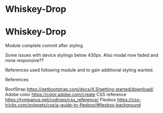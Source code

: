 # Whiskey-Drop
# Whiskey-Drop

Module complete commit after styling 

Some issues with device stylings below 430px. 
Also modal now faded and none responsive??

References used following module and to gain additional styling wanted.

References 

BootStrap
https://getbootstrap.com/docs/4.3/getting-started/download/
Adobe color
https://color.adobe.com/create
CSS reference
https://tympanus.net/codrops/css_reference/
Flexbox
https://css-tricks.com/snippets/css/a-guide-to-flexbox/#flexbox-background
